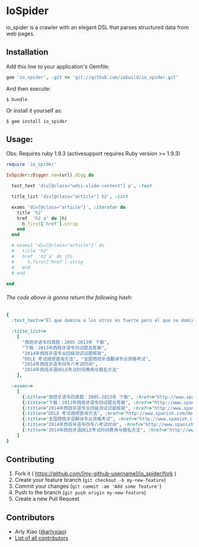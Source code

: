# IoSpider

io_spider is a crawler with an elegant DSL that parses structured data from web pages.



## Installation

Add this line to your application's Gemfile:

```ruby
gem 'io_spider', :git => 'git://github.com/iobuild/io_spider.git'
```

And then execute:

    $ bundle

Or install it yourself as:

    $ gem install io_spider


## Usage:

Obs: Requires ruby 1.9.3 (activesupport requires Ruby version >= 1.9.3)


```ruby
require 'io_spider'

IoSpider::Digger.new(url).digg do

  test_text 'div[@class="wdsi-slide-content"] p', :text

  title_list 'div[@class="article"] h2', :list

  exams 'div[@class="article"]', :iterator do
    title 'h2'
    href  'h2 a' do |h|
      h.first['href'].strip
    end
  end

  # exams1 'div[@class="article"]' do
  #   title 'h2'
  #   href  'h2 a' do |h|
  #     h.first['href'].strip
  #   end
  # end
  
end
```

###### The code above is gonna return the following hash:

```ruby
{
  :test_text=>"El que domina a los otros es fuerte pero el que se domina a si mismo es poderoso.胜人者有力，自胜者强", 

  :title_list=>
    [
      "西班牙语专四真题：2005-2013年 下载", 
      "下载：2013年西班牙语专四试题及答案", 
      "2014年西班牙语专业四级测试试题框架", 
      "DELE 考试成绩查询方法", "全国西班牙语翻译专业资格考试", 
      "2014年西班牙语专四专八考试时间", 
      "2014年西班牙语DELE考试时间费用与报名方法"
    ], 

  :exams=>
    [
      {:title=>"西班牙语专四真题：2005-2013年 下载", :href=>"http://www.spanish.com/2005-2013/"}, 
      {:title=>"下载：2013年西班牙语专四试题及答案", :href=>"http://www.spanish.com/2013-4/"}, 
      {:title=>"2014年西班牙语专业四级测试试题框架", :href=>"http://www.spanish.com/4/"}, 
      {:title=>"DELE 考试成绩查询方法", :href=>"http://www.spanish.com/dele2/"}, 
      {:title=>"全国西班牙语翻译专业资格考试", :href=>"http://www.spanish.com/catti/"}, 
      {:title=>"2014年西班牙语专四专八考试时间", :href=>"http://www.spanish.com/48/"}, 
      {:title=>"2014年西班牙语DELE考试时间费用与报名方法", :href=>"http://www.spanish.com/dele/"}
    ]
}
```

## Contributing

1. Fork it ( https://github.com/[my-github-username]/io_spider/fork )
2. Create your feature branch (`git checkout -b my-new-feature`)
3. Commit your changes (`git commit -am 'Add some feature'`)
4. Push to the branch (`git push origin my-new-feature`)
5. Create a new Pull Request


## Contributors

 * Arly Xiao ([@arlyxiao](https://github.com/arlyxiao))
 * [List of all contributors](https://github.com/iobuild/io_spider/graphs/contributors)
